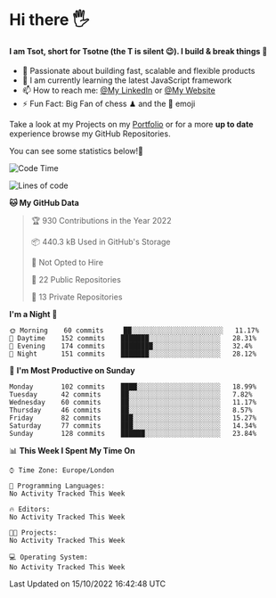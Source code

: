 # Hi there :raised_hand_with_fingers_splayed:
#### I am Tsot, short for Tsotne (the T is silent :wink:). I build & break things :space_invader:
- :telescope: Passionate about building fast, scalable and flexible products
- :seedling: I am currently learning the latest JavaScript framework 
- :mailbox: How to reach me: [@My LinkedIn](https://www.linkedin.com/in/tsotne-gvadzabia/) or [@My Website](https://tsotne.co.uk/contact)
- :zap: Fun Fact: Big Fan of chess ♟ and the 👾 emoji

Take a look at my Projects on my [Portfolio](https://tsotne.co.uk/) or for a more **up to date** experience browse my GitHub Repositories.

You can see some statistics below!:space_invader:
<!--START_SECTION:waka-->
![Code Time](http://img.shields.io/badge/Code%20Time-761%20hrs%202%20mins-blue)

![Lines of code](https://img.shields.io/badge/From%20Hello%20World%20I%27ve%20Written-624%20Thousand%20lines%20of%20code-blue)

**🐱 My GitHub Data** 

> 🏆 930 Contributions in the Year 2022
 > 
> 📦 440.3 kB Used in GitHub's Storage 
 > 
> 🚫 Not Opted to Hire
 > 
> 📜 22 Public Repositories 
 > 
> 🔑 13 Private Repositories  
 > 
**I'm a Night 🦉** 

```text
🌞 Morning    60 commits     ██░░░░░░░░░░░░░░░░░░░░░░░   11.17% 
🌆 Daytime    152 commits    ███████░░░░░░░░░░░░░░░░░░   28.31% 
🌃 Evening    174 commits    ████████░░░░░░░░░░░░░░░░░   32.4% 
🌙 Night      151 commits    ███████░░░░░░░░░░░░░░░░░░   28.12%

```
📅 **I'm Most Productive on Sunday** 

```text
Monday       102 commits    ████░░░░░░░░░░░░░░░░░░░░░   18.99% 
Tuesday      42 commits     ██░░░░░░░░░░░░░░░░░░░░░░░   7.82% 
Wednesday    60 commits     ██░░░░░░░░░░░░░░░░░░░░░░░   11.17% 
Thursday     46 commits     ██░░░░░░░░░░░░░░░░░░░░░░░   8.57% 
Friday       82 commits     ███░░░░░░░░░░░░░░░░░░░░░░   15.27% 
Saturday     77 commits     ███░░░░░░░░░░░░░░░░░░░░░░   14.34% 
Sunday       128 commits    ██████░░░░░░░░░░░░░░░░░░░   23.84%

```


📊 **This Week I Spent My Time On** 

```text
⌚︎ Time Zone: Europe/London

💬 Programming Languages: 
No Activity Tracked This Week

🔥 Editors: 
No Activity Tracked This Week

🐱‍💻 Projects: 
No Activity Tracked This Week

💻 Operating System: 
No Activity Tracked This Week

```


 Last Updated on 15/10/2022 16:42:48 UTC
<!--END_SECTION:waka-->
